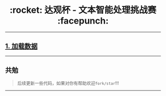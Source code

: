 <h1 align = "center">:rocket: 达观杯 - 文本智能处理挑战赛 :facepunch:</h1>

---
## [1. 加载数据][1]


---
## 共勉

> 后续更新一些代码，如果对你有帮助欢迎`fork/star`!!!







---
[1]: https://github.com/Jie-Yuan/DaGuan-NLP-Classifier/blob/master/super_pandas_reader.py
